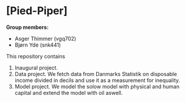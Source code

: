 # \[Pied-Piper\]

**Group members:**
- Asger Thimmer (vgq702)
- Bjørn Yde (snk441)

This repository contains  
1. Inaugural project. 
2. Data project. We fetch data from Danmarks Statistik on disposable income divided in decils and use it as a measurement for inequality.  
3. Model project. We model the solow model with physical and human capital and extend the model with oil aswell.
